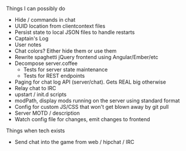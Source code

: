 Things I can possibly do

* Hide / commands in chat
* UUID location from clientcontext files
* Persist state to local JSON files to handle restarts
* Captain's Log
* User notes
* Chat colors?  Either hide them or use them
* Rewrite spaghetti jQuery frontend using Angular/Ember/etc
* Decompose server.coffee
    * Tests for server state maintenance
    * Tests for REST endpoints
* Paging for chat log API (server/chat).  Gets REAL big otherwise
* Relay chat to IRC
* upstart / init.d scripts
* modPath, display mods running on the server using standard format
* Config for custom JS/CSS that won't get blown away by git pull
* Server MOTD / description
* Watch config file for changes, emit changes to frontend

Things when tech exists

* Send chat into the game from web / hipchat / IRC
